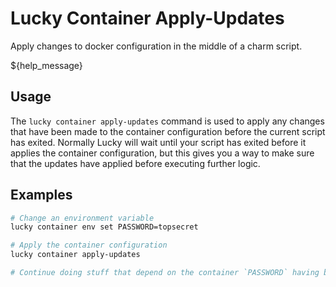 # Lucky Container Apply-Updates

Apply changes to docker configuration in the middle of a charm script.

${help_message}

## Usage

The `lucky container apply-updates` command is used to apply any changes that have been made to the container configuration before the current script has exited. Normally Lucky will wait until your script has exited before it applies the container configuration, but this gives you a way to make sure that the updates have applied before executing further logic.

## Examples

```bash
# Change an environment variable
lucky container env set PASSWORD=topsecret

# Apply the container configuration
lucky container apply-updates

# Continue doing stuff that depend on the container `PASSWORD` having been updated
```